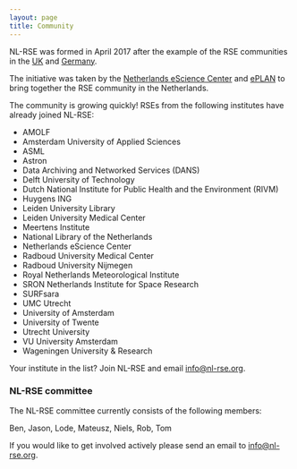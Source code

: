 ```yaml
---
layout: page
title: Community
---
```


NL-RSE was formed in April 2017 after the example of the RSE communities in the [UK](http://rse.ac.uk) and [Germany](http://www.de-rse.org/en/). 

The initiative was taken by the [Netherlands eScience Center](http://www.esciencecenter.nl)
and [ePLAN](https://escience-platform.nl/) to bring together the RSE community in the Netherlands.

The community is growing quickly! RSEs from the following institutes have already joined NL-RSE:

- AMOLF
- Amsterdam University of Applied Sciences
- ASML
- Astron
- Data Archiving and Networked Services (DANS)
- Delft University of Technology
- Dutch National Institute for Public Health and the Environment (RIVM)
- Huygens ING
- Leiden University Library
- Leiden University Medical Center
- Meertens Institute
- National Library of the Netherlands
- Netherlands eScience Center
- Radboud University Medical Center
- Radboud University Nijmegen
- Royal Netherlands Meteorological Institute
- SRON Netherlands Institute for Space Research
- SURFsara
- UMC Utrecht
- University of Amsterdam
- University of Twente
- Utrecht University
- VU University Amsterdam
- Wageningen University & Research

Your institute in the list? Join NL-RSE and email info@nl-rse.org.

### NL-RSE committee

The NL-RSE committee currently consists of the following members:

Ben, Jason, Lode, Mateusz, Niels, Rob, Tom

If you would like to get involved actively please send an email to info@nl-rse.org.




